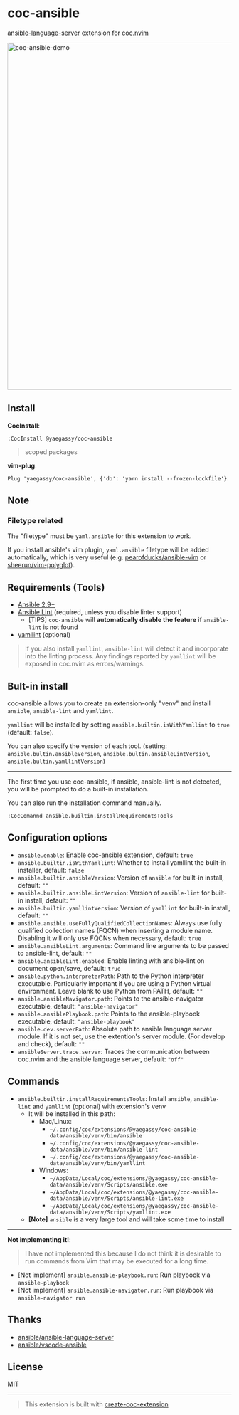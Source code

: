 # coc-ansible

[ansible-language-server](https://github.com/ansible/ansible-language-server) extension for [coc.nvim](https://github.com/neoclide/coc.nvim)

<img width="780" alt="coc-ansible-demo" src="https://user-images.githubusercontent.com/188642/133183623-7eb4529b-cf4b-4778-adfe-b57105194b7c.gif">

## Install

**CocInstall**:

```vim
:CocInstall @yaegassy/coc-ansible
```

> scoped packages

**vim-plug**:

```vim
Plug 'yaegassy/coc-ansible', {'do': 'yarn install --frozen-lockfile'}
```

## Note

### Filetype related

The "filetype" must be `yaml.ansible` for this extension to work.

If you install ansible's vim plugin, `yaml.ansible` filetype will be added automatically, which is very useful (e.g. [pearofducks/ansible-vim](https://github.com/pearofducks/ansible-vim) or [sheerun/vim-polyglot](https://github.com/sheerun/vim-polyglot)).

## Requirements (Tools)

- [Ansible 2.9+](https://docs.ansible.com/ansible/latest/index.html)
- [Ansible Lint](https://ansible-lint.readthedocs.io/en/latest/) (required, unless you disable linter support)
  - [TIPS] `coc-ansible` will **automatically disable the feature** if `ansible-lint` is not found
- [yamllint](https://yamllint.readthedocs.io/en/stable/) (optional)

> If you also install `yamllint`, `ansible-lint` will detect it and incorporate into the linting process. Any findings reported by `yamllint` will be exposed in coc.nvim as errors/warnings.

## Bult-in install

coc-ansible allows you to create an extension-only "venv" and install `ansible`, `ansible-lint` and `yamllint`.

`yamllint` will be installed by setting `ansible.builtin.isWithYamllint` to `true` (default: `false`).

You can also specify the version of each tool. (setting: `ansible.bultin.ansibleVersion`, `ansible.bultin.ansibleLintVersion`, `ansible.bultin.yamllintVersion`)

---

The first time you use coc-ansible, if ansible, ansible-lint is not detected, you will be prompted to do a built-in installation.

You can also run the installation command manually.

```
:CocComannd ansible.builtin.installRequirementsTools
```

## Configuration options

- `ansible.enable`: Enable coc-ansible extension, default: `true`
- `ansible.builtin.isWithYamllint`: Whether to install yamllint the built-in installer, default: `false`
- `ansible.builtin.ansibleVersion`: Version of `ansible` for built-in install, default: `""`
- `ansible.builtin.ansibleLintVersion`: Version of `ansible-lint` for built-in install, default: `""`
- `ansible.builtin.yamllintVersion`: Version of `yamllint` for built-in install, default: `""`
- `ansible.ansible.useFullyQualifiedCollectionNames`: Always use fully qualified collection names (FQCN) when inserting a module name. Disabling it will only use FQCNs when necessary, default: `true`
- `ansible.ansibleLint.arguments`: Command line arguments to be passed to ansible-lint, default: `""`
- `ansible.ansibleLint.enabled`: Enable linting with ansible-lint on document open/save, default: `true`
- `ansible.python.interpreterPath`: Path to the Python interpreter executable. Particularly important if you are using a Python virtual environment. Leave blank to use Python from PATH, default: `""`
- `ansible.ansibleNavigator.path`: Points to the ansible-navigator executable, default: `"ansible-navigator"`
- `ansible.ansiblePlaybook.path`: Points to the ansible-playbook executable, default: `"ansible-playbook"`
- `ansible.dev.serverPath`: Absolute path to ansible language server module. If it is not set, use the extention's server module. (For develop and check), default: `""`
- `ansibleServer.trace.server`: Traces the communication between coc.nvim and the ansible language server, default: `"off"`

## Commands

- `ansible.builtin.installRequirementsTools`: Install `ansible`, `ansible-lint` and `yamllint` (optional) with extension's venv
  - It will be installed in this path:
    - Mac/Linux:
      - `~/.config/coc/extensions/@yaegassy/coc-ansible-data/ansible/venv/bin/ansible`
      - `~/.config/coc/extensions/@yaegassy/coc-ansible-data/ansible/venv/bin/ansible-lint`
      - `~/.config/coc/extensions/@yaegassy/coc-ansible-data/ansible/venv/bin/yamllint`
    - Windows:
      - `~/AppData/Local/coc/extensions/@yaegassy/coc-ansible-data/ansible/venv/Scripts/ansible.exe`
      - `~/AppData/Local/coc/extensions/@yaegassy/coc-ansible-data/ansible/venv/Scripts/ansible-lint.exe`
      - `~/AppData/Local/coc/extensions/@yaegassy/coc-ansible-data/ansible/venv/Scripts/yamllint.exe`
  - **[Note]** `ansible` is a very large tool and will take some time to install

---

**Not implementing it!**:

> I have not implemented this because I do not think it is desirable to run commands from Vim that may be executed for a long time.

- [Not implement] `ansible.ansible-playbook.run`: Run playbook via `ansible-playbook`
- [Not implement] `ansible.ansible-navigator.run`: Run playbook via `ansible-navigator run`

## Thanks

- [ansible/ansible-language-server](https://github.com/ansible/ansible-language-server)
- [ansible/vscode-ansible](https://github.com/ansible/vscode-ansible)

## License

MIT

---

> This extension is built with [create-coc-extension](https://github.com/fannheyward/create-coc-extension)
